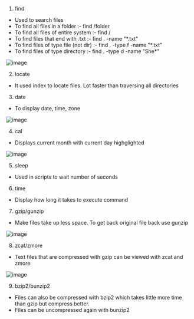 1. find
- Used to search files
- To find all files in a folder :- find /folder
- To find all files of entire system :- find /
- To find files that end with .txt :- find . -name "*.txt"
- To find files of type file (not dir) :- find . -type f -name "*.txt"
- To find files of type directory :- find . -type d -name "She*"

![image](https://github.com/user-attachments/assets/0ac8df37-a16b-41bd-b718-1bb581f94399)

2. locate
- It used index to locate files. Lot faster than traversing all directories

3. date
- To display date, time, zone

![image](https://github.com/user-attachments/assets/e5cf1eea-17df-449e-b361-5d4e43bc31ba)

4. cal
- Displays current month with current day highglighted

![image](https://github.com/user-attachments/assets/31ab0334-a42b-43f9-84fd-b65970fdbad5)

5. sleep
- Used in scripts to wait number of seconds

6. time
- Display how long it takes to execute command

7. gzip/gunzip
- Make files take up less space. To get back original file back use gunzip

![image](https://github.com/user-attachments/assets/dd0defc1-62e8-48cd-810e-1d1a1a3a8b93)

8. zcat/zmore
- Text files that are compressed with gzip can be viewed with zcat and zmore

![image](https://github.com/user-attachments/assets/1d008b90-16d4-41b5-acb5-d2d075dd640f)

9. bzip2/bunzip2
- Files can also be compressed with bzip2 which takes little more time than gzip but compress better.
- Files can be uncompressed again with bunzip2

 

